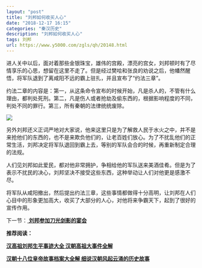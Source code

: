 ```yaml
---
layout: "post"
title: "刘邦如何收买人心"
date: "2018-12-17 16:15"
categories: "秦汉历史"
description: "刘邦如何收买人心"
tags: 刘邦
url: https://www.y5000.com/zgls/qh/20148.html
---
```






进人关中以后，面对着那些金银珠宝，雄伟的宫殿，漂亮的宫女，刘邦顿时有了尽情享乐的心思，想留在这里不走了。但是经过樊哙和张良的劝说之后，他幡然醒悟，将军队退到了离咸阳不远的霸上驻扎，并且宣布了“约法三章”。

约法二章的内容是：第一，从这条命令宣布的时候开始，凡是杀人的，不管有什么理由，都判处死刑。第二，凡是伤人或者抢劫及偷东西的，根据影响程度的不同，判处不同的罪行。第三，所有秦朝的法律统统废除。

![](https://img.y5000.com/uploads/allimg/170428/8-1F42P92PWY.jpg)

另外刘邦还义正词严地对大家说，他来这里只是为了解救人民于水火之中，并不是来抢他们的东西的，也不是来欺负他们的，让老百姓们放心。为了不扰乱他们的正常生活，刘邦决定将军队退回到霸上去，等别的军队会合的时候，再重新制定合理的法规。

人们见刘邦如此爱民，都对他非常拥护，争相给他的军队送来美酒佳肴。但是为了表示不扰民的决心，刘邦坚决不接受这些东西，这种举动让人们对他更是感激不尽。

将军队从咸阳撤出，然后提出约法三章，这些事情都做得十分高明，让刘邦在人们心目中的形象更加高大，收买了大部分的人心，对他将来争霸天下，起到了很好的宣传作用。

下一节：[ **刘邦参加刀光剑影的宴会**](https://www.y5000.com/zgls/qh/20149.html)

**推荐阅读：**

[**汉高祖刘邦生平事迹大全 汉朝高祖大事件全解**](https://www.y5000.com/zgls/qh/20159.html)

[**汉朝十八位皇帝故事档案大全解 细说汉朝风起云涌的历史故事**](https://www.y5000.com/zgls/qh/21041.html)
